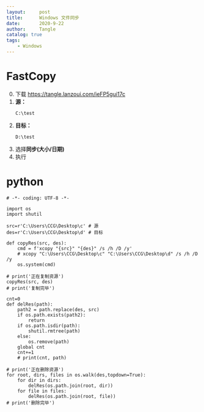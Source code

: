 ```yaml
---
layout:     post
title:      Windows 文件同步
date:       2020-9-22
author:     Tangle
catalog: true
tags:
    - Windows
---
```


# FastCopy

0. 下载 <https://tangle.lanzoui.com/ieFP5gui17c>
0. **源：**
    ```
    C:\test
    ```
0. **目标：**
    ```
    D:\test
    ```
0. 选择**同步(大小/日期)**
0. 执行

# python

```
# -*- coding: UTF-8 -*-

import os
import shutil

src=r'C:\Users\CCG\Desktop\c' # 源
des=r'C:\Users\CCG\Desktop\d' # 目标

def copyRes(src, des):
    cmd = f'xcopy "{src}" "{des}" /s /h /D /y'
    # xcopy "C:\Users\CCG\Desktop\c" "C:\Users\CCG\Desktop\d" /s /h /D /y
    os.system(cmd)

# print('正在复制资源')
copyRes(src, des)
# print('复制完毕')

cnt=0
def delRes(path):
    path2 = path.replace(des, src)
    if os.path.exists(path2):
        return
    if os.path.isdir(path):
        shutil.rmtree(path)
    else:
        os.remove(path)
    global cnt
    cnt+=1
    # print(cnt, path)

# print('正在删除资源')
for root, dirs, files in os.walk(des,topdown=True):
    for dir in dirs:
        delRes(os.path.join(root, dir))
    for file in files:
        delRes(os.path.join(root, file))
# print('删除完毕')
```
